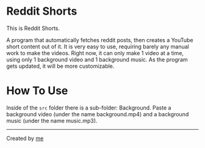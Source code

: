 # Reddit Shorts
This is Reddit Shorts.

A program that automatically fetches reddit posts, then creates a YouTube short content out of it. It is very easy to use, requiring barely any manual work to make the videos. Right now, it can only make 1 video at a time, using only 1 background video and 1 background music. As the program gets updated, it will be more customizable.

# How To Use
Inside of the `src` folder there is a sub-folder: Background. Paste a background video (under the name background.mp4) and a background music (under the name music.mp3).

---

Created by [me](https://github.com/jacdevv)


